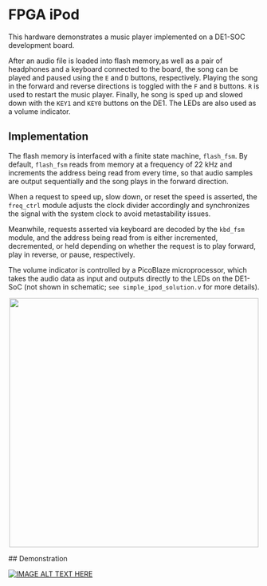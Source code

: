 # FPGA iPod
This hardware demonstrates a music player implemented on a DE1-SOC development board. 

After an audio file is loaded into flash memory,as well as a pair of headphones and a keyboard connected to the board, 
the song can be played and paused using the `E` and `D` buttons, respectively. 
Playing the song in the forward and reverse directions is toggled with the `F` and `B` buttons.
`R` is used to restart the music player. 
Finally, he song is sped up and slowed down with the `KEY1` and `KEY0` buttons on the DE1.
The LEDs are also used as a volume indicator.
## Implementation
The flash memory is interfaced with a finite state machine, `flash_fsm`. By default, `flash_fsm` reads from memory at a frequency of 22 kHz and increments the address being read from every time, so that audio samples are output sequentially and the song plays in the forward direction. 

When a request to speed up, slow down, or reset the speed is asserted, the `freq_ctrl` module adjusts the clock divider accordingly and synchronizes the signal with the system clock to avoid metastability issues. 

Meanwhile, requests asserted via keyboard are decoded by the `kbd_fsm` module, and the address being read from is either incremented, decremented, or held depending on whether the request is to play forward, play in reverse, or pause, respectively.

The volume indicator is controlled by a PicoBlaze microprocessor, which takes the audio data as input and outputs directly to the LEDs on the DE1-SoC (not shown in schematic; `see simple_ipod_solution.v` for more details).
<p align="center">
  <img src="https://i.imgur.com/Ms2Js9M.png" width=500>
</p>
## Demonstration

[![IMAGE ALT TEXT HERE](http://img.youtube.com/vi/31jtuOLA0xw/0.jpg)](https://www.youtube.com/watch?v=31jtuOLA0xw)
